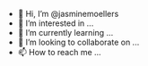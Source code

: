- 👋 Hi, I’m @jasminemoellers
- 👀 I’m interested in ...
- 🌱 I’m currently learning ...
- 💞️ I’m looking to collaborate on ...
- 📫 How to reach me ...

<!---
jasminemoellers/jasminemoellers is a ✨ special ✨ repository because its `README.md` (this file) appears on your GitHub profile.
You can click the Preview link to take a look at your changes.
--->
